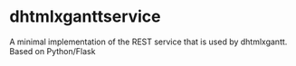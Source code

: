# dhtmlxganttservice
A minimal implementation of the REST service that is used by dhtmlxgantt. Based on Python/Flask
